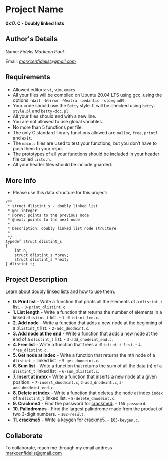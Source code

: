 # Project Name
**0x17. C - Doubly linked lists**

## Author's Details
Name: *Fidelis Markcen Paul.*

Email: *markcenfidelis@gmail.com*

##  Requirements
*   Allowed editors: `vi`, `vim`, `emacs`.
*   All your files will be compiled on Ubuntu 20.04 LTS using gcc, using the options `-Wall -Werror -Wextra -pedantic -std=gnu89`.
*   Your code should use the `Betty` style. It will be checked using `betty-style.pl` and `betty-doc.pl`.
*   All your files should end with a new line.
*   You are not allowed to use global variables.
*   No more than 5 functions per file.
*   The only C standard library functions allowed are `malloc`, `free`, `printf` and `exit`.
*   The `main.c` files are used to test your functions, but you don’t have to push them to your repo.
*   The prototypes of all your functions should be included in your header file called `lists.h`.
*   All your header files should be include guarded.

##  More Info
*   Please use this data structure for this project:
```
/**
 * struct dlistint_s - doubly linked list
 * @n: integer
 * @prev: points to the previous node
 * @next: points to the next node
 *
 * Description: doubly linked list node structure
 * 
 */
typedef struct dlistint_s
{
    int n;
    struct dlistint_s *prev;
    struct dlistint_s *next;
} dlistint_t;
```

## Project Description
Learn about doubly linked lists and how to use them.

* **0. Print list** - Write a function that prints all the elements of a `dlistint_t` list. - `0-print_dlistint.c`.
* **1. List length** - Write a function that returns the number of elements in a linked `dlistint_t` list. - `1-dlistint_len.c`.
* **2. Add node** - Write a function that adds a new node at the beginning of a `dlistint_t` list. - `2-add_dnodeint.c`.
* **3. Add node at the end** - Write a function that adds a new node at the end of a `dlistint_t` list. - `3-add_dnodeint_end.c`.
* **4. Free list** - Write a function that frees a `dlistint_t list`. - `4-free_dlistint.c`.
* **5. Get node at index** - Write a function that returns the nth node of a `dlistint_t` linked list. - `5-get_dnodeint.c`.
* **6. Sum list** - Write a function that returns the sum of all the data (n) of a `dlistint_t` linked list. - `6-sum_dlistint.c`.
* **7. Insert at index** - Write a function that inserts a new node at a given position. - `7-insert_dnodeint.c`, `2-add_dnodeint.c`, `3-add_dnodeint_end.c`.
* **8. Delete at index** - Write a function that deletes the node at index `index` of a `dlistint_t` linked list. - `8-delete_dnodeint.c`.
* **9. Crackme4** - Find the password for [crackme4](https://github.com/holbertonschool/0x17.c). - `100-password`.
* **10. Palindromes** - Find the largest palindrome made from the product of two 3-digit numbers. - `102-result`.
* **11. crackme5** - Write a keygen for [crackme5](https://github.com/holbertonschool/0x17.c). - `103-keygen.c`.


## Collaborate

To collaborate, reach me through my email address markcenfidelis@gmail.com
